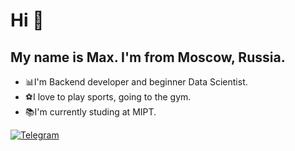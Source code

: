# Hi 👋
## My name is Max. I'm from Moscow, Russia.

- 📊I'm Backend developer and beginner Data Scientist.
- ⚽️I love to play sports, going to the gym.
- 📚I'm currently studing at MIPT.

[![Telegram](https://img.shields.io/badge/Telegram-2CA5E0?style=for-the-badge&logo=telegram&logoColor=white)](https://t.me/smax294)


<!---
dendufire/dendufire is a ✨ special ✨ repository because its `README.md` (this file) appears on your GitHub profile.
You can click the Preview link to take a look at your changes.
--->
